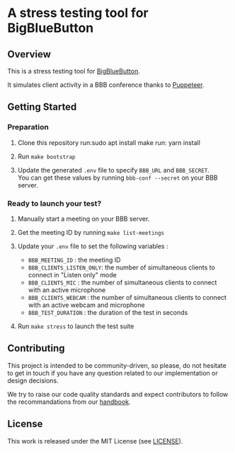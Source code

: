 # A stress testing tool for BigBlueButton

## Overview

This is a stress testing tool for [BigBlueButton](https://bigbluebutton.org/).

It simulates client activity in a BBB conference thanks to [Puppeteer](https://pptr.dev/).

## Getting Started

### Preparation

1) Clone this repository
run:sudo apt install make
run:  yarn install


2) Run `make bootstrap`

3) Update the generated `.env` file to specify `BBB_URL` and `BBB_SECRET`. \
You can get these values by running `bbb-conf --secret` on your BBB server.

### Ready to launch your test?

1) Manually start a meeting on your BBB server.

2) Get the meeting ID by running `make list-meetings`

3) Update your `.env` file to set the following variables :
   - `BBB_MEETING_ID` : the meeting ID
   - `BBB_CLIENTS_LISTEN_ONLY`: the number of simultaneous clients to connect in "Listen only" mode
   - `BBB_CLIENTS_MIC` : the number of simultaneous clients to connect with an active microphone
   - `BBB_CLIENTS_WEBCAM` : the number of simultaneous clients to connect with an active webcam and microphone
   - `BBB_TEST_DURATION` : the duration of the test in seconds

4) Run `make stress` to launch the test suite

## Contributing

This project is intended to be community-driven, so please, do not hesitate to
get in touch if you have any question related to our implementation or design
decisions.

We try to raise our code quality standards and expect contributors to follow
the recommandations from our
[handbook](https://openfun.gitbooks.io/handbook/content).

## License

This work is released under the MIT License (see [LICENSE](./LICENSE)).
